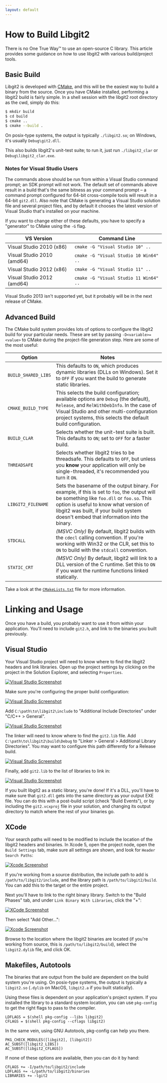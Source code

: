 ```yaml
---
layout: default
---
```


# How to Build Libgit2

There is no One True Way™ to use an open-source C library.
This article provides some guidance on how to use libgit2 with various build/project tools.

## Basic Build

Libgit2 is developed with [CMake](http://www.cmake.org/), and this will be the easiest way to build a binary from the source.
Once you have CMake installed, performing a libgit2 build is fairly simple.
In a shell session with the libgit2 root directory as the cwd, simply do this:

```bash
$ mkdir build
$ cd build
$ cmake ..
$ cmake --build .
```

On posix-type systems, the output is typically `./libgit2.so`; on Windows, it's usually `Debug\git2.dll`.

This also builds libgit2's unit-test suite; to run it, just run `./libgit2_clar` or `Debug\libgit2_clar.exe`.

### Notes for Visual Studio Users

The commands above should be run from within a Visual Studio command prompt; an SDK prompt will not work.
The default set of commands above result in a build that's the same bitness as your command prompt – a command prompt configured for 64-bit cross-compile tools will result in a 64-bit `git2.dll`.
Also note that CMake is generating a Visual Studio solution file and several project files, and by default it chooses the latest version of Visual Studio that's installed on your machine.

If you want to change either of these defaults, you have to specify a "generator" to CMake using the `-G` flag.

| VS Version | Command Line |
| ---------- | ------------ |
| Visual Studio 2010 (x86) | `cmake -G "Visual Studio 10" ..` |
| Visual Studio 2010 (amd64) | `cmake -G "Visual Studio 10 Win64" ..` |
| Visual Studio 2012 (x86) | `cmake -G "Visual Studio 11" ..` |
| Visual Studio 2012 (amd64) | `cmake -G "Visual Studio 11 Win64" ..` |

Visual Studio 2013 isn't supported yet, but it probably will be in the next release of CMake.

## Advanced Build

The CMake build system provides lots of options to configure the libgit2 build for your particular needs.
These are set by passing `-D<variable>=<value>` to CMake during the project-file generation step.
Here are some of the most useful:

| Option | Notes |
| --- | --- |
| `BUILD_SHARED_LIBS` | This defaults to `ON`, which produces dynamic libraries (DLLs on Windows). Set it to `OFF` if you want the build to generate static libraries. |
| `CMAKE_BUILD_TYPE` | This selects the build configuration; available options are `Debug` (the default), `Release`, and `RelWithDebInfo`. In the case of Visual Studio and other multi-configuration project systems, this selects the default build configuration. |
| `BUILD_CLAR` | Selects whether the unit-test suite is built. This defaults to `ON`; set to `OFF` for a faster build. |
| `THREADSAFE` | Selects whether libgit2 tries to be threadsafe. This defaults to `OFF`, but unless you **know** your application will only be single-threaded, it's recommended you turn it `ON`. |
| `LIBGIT2_FILENAME` | Sets the basename of the output binary. For example, if this is set to `foo`, the output will be something like `foo.dll` or `foo.so`. This option is useful to know what version of libgit2 was built, if your build system doesn't embed that information into the binary. |
| `STDCALL` | *(MSVC Only)* By default, libgit2 builds with the `cdecl` calling convention.  If you're working with Win32 or the CLR, set this to `ON` to build with the `stdcall` convention. |
| `STATIC_CRT` | *(MSVC Only)* By default, libgit2 will link to a DLL version of the C runtime. Set this to `ON` if you want the runtime functions linked statically. |

Take a look at the [`CMakeLists.txt`](https://github.com/libgit2/libgit2/blob/development/CMakeLists.txt) file for more information.

# Linking and Usage

Once you have a build, you probably want to use it from within your application.
You'll need to include `git2.h`, and link to the binaries you built previously.

## Visual Studio

Your Visual Studio project will need to know where to find the libgit2 headers and link libraries.
Open up the project settings by clicking on the project in the Solution Explorer, and selecting `Properties`.

[![Visual Studio Screenshot](vs-0.png)](vs-0.png)

Make sure you're configuring the proper build configuration:

[![Visual Studio Screenshot](vs-1.png)](vs-1.png)

Add `C:\path\to\libgit2\include` to "Additional Include Directories" under "C/C++ > General".

[![Visual Studio Screenshot](vs-2.png)](vs-2.png)

The linker will need to know where to find the `git2.lib` file.
Add `C:\path\to\libgit2\build\Debug` to "Linker > General > Additional Library Directories".
You may want to configure this path differently for a Release build.

[![Visual Studio Screenshot](vs-3.png)](vs-3.png)

Finally, add `git2.lib` to the list of libraries to link in:

[![Visual Studio Screenshot](vs-4.png)](vs-4.png)

If you built libgit2 as a static library, you're done!
If it's a DLL, you'll have to make sure that `git2.dll` gets into the same directory as your output EXE file.
You can do this with a post-build script (check "Build Events"), or by including the `git2.vcxproj` file in your solution, and changing its output directory to match where the rest of your binaries go.

## XCode

Your search paths will need to be modified to include the location of the libgit2 headers and binaries.
In Xcode 5, open the project node, open the `Build Settings` tab, make sure all settings are shown, and look for `Header Search Paths`:

[![Xcode Screenshot](xcode-headers.png)](xcode-headers.png)

If you're working from a source distribution, the include path to add is `/path/to/libgit2/include`, and the library path is `/path/to/libgit2/build`.
You can add this to the target or the entire project.

Next you'll have to link to the right binary library.
Switch to the "Build Phases" tab, and under `Link Binary With Libraries`, click the "+":

[![XCode Screenshot](xcode-link1.png)](xcode-link1.png)

Then select "Add Other…":

[![Xcode Screenshot](xcode-link2.png)](xcode-link2.png)

Browse to the location where the libgit2 binaries are located (if you're working from source, this is `/path/to/libgit2/build`), select the `libgit2.dylib` file, and click OK.


## Makefiles, Autotools

The binaries that are output from the build are dependent on the build system you're using.
On posix-type systems, the output is typically a `libgit2.so` (`.dylib` on MacOS, `libgit2.a` if you built statically).

Using these files is dependent on your application's project system.
If you installed the library to a standard system location, you can use `pkg-config` to get the right flags to pass to the compiler.

```
LDFLAGS = $(shell pkg-config --libs libgit2)
CFLAGS = $(shell pkg-config --cflags libgit2)
```

In the same vein, using GNU Autotools, pkg-config can help you there.

```
PKG_CHECK_MODULES([libgit2], [libgit2])
AC_SUBST([libgit2_LIBS])
AC_SUBST([libgit2_CFLAGS])
```

If none of these options are available, then you can do it by hand:

```
CFLAGS += -I/path/to/libgit2/include
LDFLAGS += -L/path/to/libgit2/binaries
LIBRARIES += -lgit2
```
